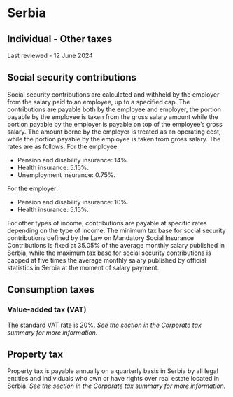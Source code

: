 # Serbia
## Individual - Other taxes
Last reviewed - 12 June 2024
## Social security contributions
Social security contributions are calculated and withheld by the employer from the salary paid to an employee, up to a specified cap. The contributions are payable both by the employee and employer, the portion payable by the employee is taken from the gross salary amount while the portion payable by the employer is payable on top of the employee’s gross salary. The amount borne by the employer is treated as an operating cost, while the portion payable by the employee is taken from gross salary. The rates are as follows.
For the employee:
  * Pension and disability insurance: 14%.
  * Health insurance: 5.15%.
  * Unemployment insurance: 0.75%.


For the employer:
  * Pension and disability insurance: 10%.
  * Health insurance: 5.15%.


For other types of income, contributions are payable at specific rates depending on the type of income.
The minimum tax base for social security contributions defined by the Law on Mandatory Social Insurance Contributions is fixed at 35.05% of the average monthly salary published in Serbia, while the maximum tax base for social security contributions is capped at five times the average monthly salary published by official statistics in Serbia at the moment of salary payment.
## Consumption taxes
### Value-added tax (VAT)
The standard VAT rate is 20%. _See the section in the Corporate tax summary for more information._
## Property tax
Property tax is payable annually on a quarterly basis in Serbia by all legal entities and individuals who own or have rights over real estate located in Serbia. _See the section in the Corporate tax summary for more information._
